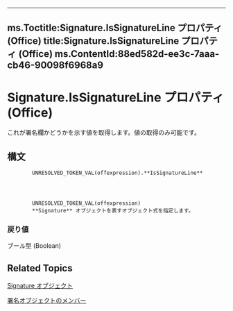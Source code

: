 

---
ms.Toctitle:Signature.IsSignatureLine プロパティ (Office)
title:Signature.IsSignatureLine プロパティ (Office)
ms.ContentId:88ed582d-ee3c-7aaa-cb46-90098f6968a9
---
# Signature.IsSignatureLine プロパティ (Office)




これが署名欄かどうかを示す値を取得します。値の取得のみ可能です。

## 構文

            UNRESOLVED_TOKEN_VAL(offexpression).**IsSignatureLine**




            UNRESOLVED_TOKEN_VAL(offexpression)
            **Signature** オブジェクトを表すオブジェクト式を指定します。

### 戻り値
ブール型 (Boolean)





## Related Topics

[Signature オブジェクト](574d246b-95cd-e4da-081b-4540387662a0.md)

[署名オブジェクトのメンバー](1054db23-fe1c-f81f-e44b-d8c2c82ca7fa.md)




